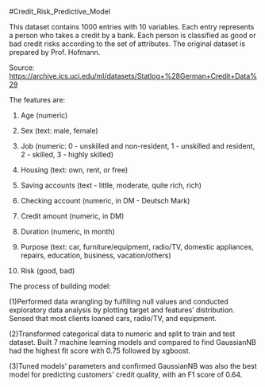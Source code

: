 #Credit_Risk_Predictive_Model

This dataset contains 1000 entries with 10 variables. Each entry represents a person who takes a credit by a bank. Each person is classified as good or bad credit risks according to the set of attributes. The original dataset is prepared by Prof. Hofmann. 

Source: https://archive.ics.uci.edu/ml/datasets/Statlog+%28German+Credit+Data%29

The features are:

1. Age (numeric)

2. Sex (text: male, female)

3. Job (numeric: 0 - unskilled and non-resident, 1 - unskilled and resident, 2 - skilled, 3 - highly skilled)

4. Housing (text: own, rent, or free)

5. Saving accounts (text - little, moderate, quite rich, rich)

6. Checking account (numeric, in DM - Deutsch Mark)

7. Credit amount (numeric, in DM)

8. Duration (numeric, in month)

9. Purpose (text: car, furniture/equipment, radio/TV, domestic appliances, repairs, education, business, vacation/others)

10. Risk (good, bad)

The process of building model:

(1)Performed data wrangling by fulfilling null values and conducted exploratory data analysis by plotting target and features’ distribution. Sensed that most clients loaned cars, radio/TV, and equipment.

(2)Transformed categorical data to numeric and split to train and test dataset. Built 7 machine learning models and compared to find GaussianNB had the highest fit score with 0.75  followed by xgboost.

(3)Tuned models’ parameters and confirmed GaussianNB was also the best model for predicting customers' credit quality, with an F1 score of 0.64.
